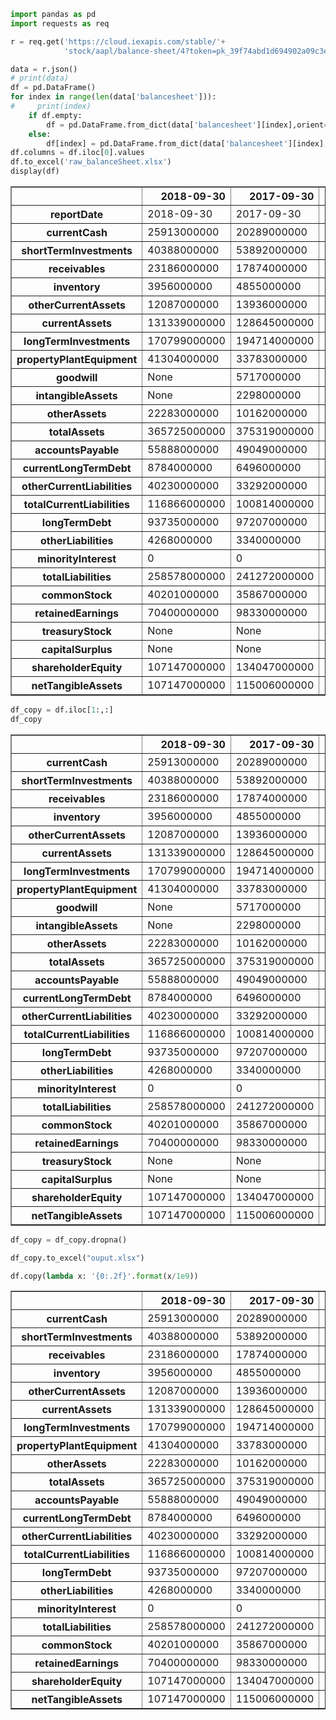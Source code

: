 

```python
import pandas as pd
import requests as req
```


```python
r = req.get('https://cloud.iexapis.com/stable/'+
            'stock/aapl/balance-sheet/4?token=pk_39f74abd1d694902a09c3e8fc811870e&period=annual')
```


```python
data = r.json()
# print(data)
df = pd.DataFrame()
for index in range(len(data['balancesheet'])):
#     print(index)
    if df.empty:
        df = pd.DataFrame.from_dict(data['balancesheet'][index],orient='index')
    else:
        df[index] = pd.DataFrame.from_dict(data['balancesheet'][index],orient='index')
df.columns = df.iloc[0].values
df.to_excel('raw_balanceSheet.xlsx')
display(df)
```
</style>
<table border="1" class="dataframe">
  <thead>
    <tr style="text-align: right;">
      <th></th>
      <th>2018-09-30</th>
      <th>2017-09-30</th>
      <th>2016-09-30</th>
      <th>2015-09-30</th>
    </tr>
  </thead>
  <tbody>
    <tr>
      <th>reportDate</th>
      <td>2018-09-30</td>
      <td>2017-09-30</td>
      <td>2016-09-30</td>
      <td>2015-09-30</td>
    </tr>
    <tr>
      <th>currentCash</th>
      <td>25913000000</td>
      <td>20289000000</td>
      <td>20484000000</td>
      <td>21120000000</td>
    </tr>
    <tr>
      <th>shortTermInvestments</th>
      <td>40388000000</td>
      <td>53892000000</td>
      <td>46671000000</td>
      <td>20481000000</td>
    </tr>
    <tr>
      <th>receivables</th>
      <td>23186000000</td>
      <td>17874000000</td>
      <td>15754000000</td>
      <td>16849000000</td>
    </tr>
    <tr>
      <th>inventory</th>
      <td>3956000000</td>
      <td>4855000000</td>
      <td>2132000000</td>
      <td>2349000000</td>
    </tr>
    <tr>
      <th>otherCurrentAssets</th>
      <td>12087000000</td>
      <td>13936000000</td>
      <td>8283000000</td>
      <td>15085000000</td>
    </tr>
    <tr>
      <th>currentAssets</th>
      <td>131339000000</td>
      <td>128645000000</td>
      <td>106869000000</td>
      <td>89378000000</td>
    </tr>
    <tr>
      <th>longTermInvestments</th>
      <td>170799000000</td>
      <td>194714000000</td>
      <td>170430000000</td>
      <td>164065000000</td>
    </tr>
    <tr>
      <th>propertyPlantEquipment</th>
      <td>41304000000</td>
      <td>33783000000</td>
      <td>27010000000</td>
      <td>22471000000</td>
    </tr>
    <tr>
      <th>goodwill</th>
      <td>None</td>
      <td>5717000000</td>
      <td>5414000000</td>
      <td>5116000000</td>
    </tr>
    <tr>
      <th>intangibleAssets</th>
      <td>None</td>
      <td>2298000000</td>
      <td>3206000000</td>
      <td>3893000000</td>
    </tr>
    <tr>
      <th>otherAssets</th>
      <td>22283000000</td>
      <td>10162000000</td>
      <td>8757000000</td>
      <td>5556000000</td>
    </tr>
    <tr>
      <th>totalAssets</th>
      <td>365725000000</td>
      <td>375319000000</td>
      <td>321686000000</td>
      <td>290479000000</td>
    </tr>
    <tr>
      <th>accountsPayable</th>
      <td>55888000000</td>
      <td>49049000000</td>
      <td>37294000000</td>
      <td>35490000000</td>
    </tr>
    <tr>
      <th>currentLongTermDebt</th>
      <td>8784000000</td>
      <td>6496000000</td>
      <td>3500000000</td>
      <td>2500000000</td>
    </tr>
    <tr>
      <th>otherCurrentLiabilities</th>
      <td>40230000000</td>
      <td>33292000000</td>
      <td>30107000000</td>
      <td>34121000000</td>
    </tr>
    <tr>
      <th>totalCurrentLiabilities</th>
      <td>116866000000</td>
      <td>100814000000</td>
      <td>79006000000</td>
      <td>80610000000</td>
    </tr>
    <tr>
      <th>longTermDebt</th>
      <td>93735000000</td>
      <td>97207000000</td>
      <td>75427000000</td>
      <td>53463000000</td>
    </tr>
    <tr>
      <th>otherLiabilities</th>
      <td>4268000000</td>
      <td>3340000000</td>
      <td>4285000000</td>
      <td>4789000000</td>
    </tr>
    <tr>
      <th>minorityInterest</th>
      <td>0</td>
      <td>0</td>
      <td>0</td>
      <td>0</td>
    </tr>
    <tr>
      <th>totalLiabilities</th>
      <td>258578000000</td>
      <td>241272000000</td>
      <td>193437000000</td>
      <td>171124000000</td>
    </tr>
    <tr>
      <th>commonStock</th>
      <td>40201000000</td>
      <td>35867000000</td>
      <td>31251000000</td>
      <td>27416000000</td>
    </tr>
    <tr>
      <th>retainedEarnings</th>
      <td>70400000000</td>
      <td>98330000000</td>
      <td>96364000000</td>
      <td>92284000000</td>
    </tr>
    <tr>
      <th>treasuryStock</th>
      <td>None</td>
      <td>None</td>
      <td>None</td>
      <td>None</td>
    </tr>
    <tr>
      <th>capitalSurplus</th>
      <td>None</td>
      <td>None</td>
      <td>None</td>
      <td>None</td>
    </tr>
    <tr>
      <th>shareholderEquity</th>
      <td>107147000000</td>
      <td>134047000000</td>
      <td>128249000000</td>
      <td>119355000000</td>
    </tr>
    <tr>
      <th>netTangibleAssets</th>
      <td>107147000000</td>
      <td>115006000000</td>
      <td>108409000000</td>
      <td>100898000000</td>
    </tr>
  </tbody>
</table>
</div>



```python
df_copy = df.iloc[1:,:]
df_copy
```




<div>
<style scoped>
    .dataframe tbody tr th:only-of-type {
        vertical-align: middle;
    }

    .dataframe tbody tr th {
        vertical-align: top;
    }

    .dataframe thead th {
        text-align: right;
    }
</style>
<table border="1" class="dataframe">
  <thead>
    <tr style="text-align: right;">
      <th></th>
      <th>2018-09-30</th>
      <th>2017-09-30</th>
      <th>2016-09-30</th>
      <th>2015-09-30</th>
    </tr>
  </thead>
  <tbody>
    <tr>
      <th>currentCash</th>
      <td>25913000000</td>
      <td>20289000000</td>
      <td>20484000000</td>
      <td>21120000000</td>
    </tr>
    <tr>
      <th>shortTermInvestments</th>
      <td>40388000000</td>
      <td>53892000000</td>
      <td>46671000000</td>
      <td>20481000000</td>
    </tr>
    <tr>
      <th>receivables</th>
      <td>23186000000</td>
      <td>17874000000</td>
      <td>15754000000</td>
      <td>16849000000</td>
    </tr>
    <tr>
      <th>inventory</th>
      <td>3956000000</td>
      <td>4855000000</td>
      <td>2132000000</td>
      <td>2349000000</td>
    </tr>
    <tr>
      <th>otherCurrentAssets</th>
      <td>12087000000</td>
      <td>13936000000</td>
      <td>8283000000</td>
      <td>15085000000</td>
    </tr>
    <tr>
      <th>currentAssets</th>
      <td>131339000000</td>
      <td>128645000000</td>
      <td>106869000000</td>
      <td>89378000000</td>
    </tr>
    <tr>
      <th>longTermInvestments</th>
      <td>170799000000</td>
      <td>194714000000</td>
      <td>170430000000</td>
      <td>164065000000</td>
    </tr>
    <tr>
      <th>propertyPlantEquipment</th>
      <td>41304000000</td>
      <td>33783000000</td>
      <td>27010000000</td>
      <td>22471000000</td>
    </tr>
    <tr>
      <th>goodwill</th>
      <td>None</td>
      <td>5717000000</td>
      <td>5414000000</td>
      <td>5116000000</td>
    </tr>
    <tr>
      <th>intangibleAssets</th>
      <td>None</td>
      <td>2298000000</td>
      <td>3206000000</td>
      <td>3893000000</td>
    </tr>
    <tr>
      <th>otherAssets</th>
      <td>22283000000</td>
      <td>10162000000</td>
      <td>8757000000</td>
      <td>5556000000</td>
    </tr>
    <tr>
      <th>totalAssets</th>
      <td>365725000000</td>
      <td>375319000000</td>
      <td>321686000000</td>
      <td>290479000000</td>
    </tr>
    <tr>
      <th>accountsPayable</th>
      <td>55888000000</td>
      <td>49049000000</td>
      <td>37294000000</td>
      <td>35490000000</td>
    </tr>
    <tr>
      <th>currentLongTermDebt</th>
      <td>8784000000</td>
      <td>6496000000</td>
      <td>3500000000</td>
      <td>2500000000</td>
    </tr>
    <tr>
      <th>otherCurrentLiabilities</th>
      <td>40230000000</td>
      <td>33292000000</td>
      <td>30107000000</td>
      <td>34121000000</td>
    </tr>
    <tr>
      <th>totalCurrentLiabilities</th>
      <td>116866000000</td>
      <td>100814000000</td>
      <td>79006000000</td>
      <td>80610000000</td>
    </tr>
    <tr>
      <th>longTermDebt</th>
      <td>93735000000</td>
      <td>97207000000</td>
      <td>75427000000</td>
      <td>53463000000</td>
    </tr>
    <tr>
      <th>otherLiabilities</th>
      <td>4268000000</td>
      <td>3340000000</td>
      <td>4285000000</td>
      <td>4789000000</td>
    </tr>
    <tr>
      <th>minorityInterest</th>
      <td>0</td>
      <td>0</td>
      <td>0</td>
      <td>0</td>
    </tr>
    <tr>
      <th>totalLiabilities</th>
      <td>258578000000</td>
      <td>241272000000</td>
      <td>193437000000</td>
      <td>171124000000</td>
    </tr>
    <tr>
      <th>commonStock</th>
      <td>40201000000</td>
      <td>35867000000</td>
      <td>31251000000</td>
      <td>27416000000</td>
    </tr>
    <tr>
      <th>retainedEarnings</th>
      <td>70400000000</td>
      <td>98330000000</td>
      <td>96364000000</td>
      <td>92284000000</td>
    </tr>
    <tr>
      <th>treasuryStock</th>
      <td>None</td>
      <td>None</td>
      <td>None</td>
      <td>None</td>
    </tr>
    <tr>
      <th>capitalSurplus</th>
      <td>None</td>
      <td>None</td>
      <td>None</td>
      <td>None</td>
    </tr>
    <tr>
      <th>shareholderEquity</th>
      <td>107147000000</td>
      <td>134047000000</td>
      <td>128249000000</td>
      <td>119355000000</td>
    </tr>
    <tr>
      <th>netTangibleAssets</th>
      <td>107147000000</td>
      <td>115006000000</td>
      <td>108409000000</td>
      <td>100898000000</td>
    </tr>
  </tbody>
</table>
</div>




```python
df_copy = df_copy.dropna()
```


```python
df_copy.to_excel("ouput.xlsx")
```


```python
df.copy(lambda x: '{0:.2f}'.format(x/1e9))
```


<div>
<style scoped>
    .dataframe tbody tr th:only-of-type {
        vertical-align: middle;
    }

    .dataframe tbody tr th {
        vertical-align: top;
    }

    .dataframe thead th {
        text-align: right;
    }
</style>
<table border="1" class="dataframe">
  <thead>
    <tr style="text-align: right;">
      <th></th>
      <th>2018-09-30</th>
      <th>2017-09-30</th>
      <th>2016-09-30</th>
      <th>2015-09-30</th>
    </tr>
  </thead>
  <tbody>
    <tr>
      <th>currentCash</th>
      <td>25913000000</td>
      <td>20289000000</td>
      <td>20484000000</td>
      <td>21120000000</td>
    </tr>
    <tr>
      <th>shortTermInvestments</th>
      <td>40388000000</td>
      <td>53892000000</td>
      <td>46671000000</td>
      <td>20481000000</td>
    </tr>
    <tr>
      <th>receivables</th>
      <td>23186000000</td>
      <td>17874000000</td>
      <td>15754000000</td>
      <td>16849000000</td>
    </tr>
    <tr>
      <th>inventory</th>
      <td>3956000000</td>
      <td>4855000000</td>
      <td>2132000000</td>
      <td>2349000000</td>
    </tr>
    <tr>
      <th>otherCurrentAssets</th>
      <td>12087000000</td>
      <td>13936000000</td>
      <td>8283000000</td>
      <td>15085000000</td>
    </tr>
    <tr>
      <th>currentAssets</th>
      <td>131339000000</td>
      <td>128645000000</td>
      <td>106869000000</td>
      <td>89378000000</td>
    </tr>
    <tr>
      <th>longTermInvestments</th>
      <td>170799000000</td>
      <td>194714000000</td>
      <td>170430000000</td>
      <td>164065000000</td>
    </tr>
    <tr>
      <th>propertyPlantEquipment</th>
      <td>41304000000</td>
      <td>33783000000</td>
      <td>27010000000</td>
      <td>22471000000</td>
    </tr>
    <tr>
      <th>otherAssets</th>
      <td>22283000000</td>
      <td>10162000000</td>
      <td>8757000000</td>
      <td>5556000000</td>
    </tr>
    <tr>
      <th>totalAssets</th>
      <td>365725000000</td>
      <td>375319000000</td>
      <td>321686000000</td>
      <td>290479000000</td>
    </tr>
    <tr>
      <th>accountsPayable</th>
      <td>55888000000</td>
      <td>49049000000</td>
      <td>37294000000</td>
      <td>35490000000</td>
    </tr>
    <tr>
      <th>currentLongTermDebt</th>
      <td>8784000000</td>
      <td>6496000000</td>
      <td>3500000000</td>
      <td>2500000000</td>
    </tr>
    <tr>
      <th>otherCurrentLiabilities</th>
      <td>40230000000</td>
      <td>33292000000</td>
      <td>30107000000</td>
      <td>34121000000</td>
    </tr>
    <tr>
      <th>totalCurrentLiabilities</th>
      <td>116866000000</td>
      <td>100814000000</td>
      <td>79006000000</td>
      <td>80610000000</td>
    </tr>
    <tr>
      <th>longTermDebt</th>
      <td>93735000000</td>
      <td>97207000000</td>
      <td>75427000000</td>
      <td>53463000000</td>
    </tr>
    <tr>
      <th>otherLiabilities</th>
      <td>4268000000</td>
      <td>3340000000</td>
      <td>4285000000</td>
      <td>4789000000</td>
    </tr>
    <tr>
      <th>minorityInterest</th>
      <td>0</td>
      <td>0</td>
      <td>0</td>
      <td>0</td>
    </tr>
    <tr>
      <th>totalLiabilities</th>
      <td>258578000000</td>
      <td>241272000000</td>
      <td>193437000000</td>
      <td>171124000000</td>
    </tr>
    <tr>
      <th>commonStock</th>
      <td>40201000000</td>
      <td>35867000000</td>
      <td>31251000000</td>
      <td>27416000000</td>
    </tr>
    <tr>
      <th>retainedEarnings</th>
      <td>70400000000</td>
      <td>98330000000</td>
      <td>96364000000</td>
      <td>92284000000</td>
    </tr>
    <tr>
      <th>shareholderEquity</th>
      <td>107147000000</td>
      <td>134047000000</td>
      <td>128249000000</td>
      <td>119355000000</td>
    </tr>
    <tr>
      <th>netTangibleAssets</th>
      <td>107147000000</td>
      <td>115006000000</td>
      <td>108409000000</td>
      <td>100898000000</td>
    </tr>
  </tbody>
</table>
</div>



```python

```
